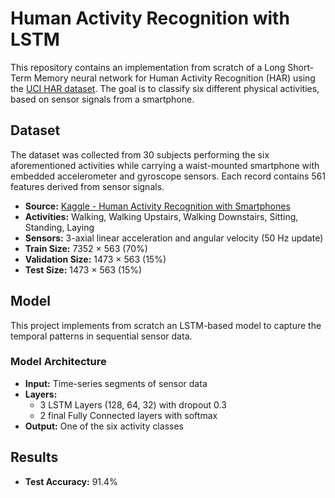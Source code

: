 # Human Activity Recognition with LSTM

This repository contains an implementation from scratch of a Long Short-Term Memory neural network for Human Activity Recognition (HAR) using the [UCI HAR dataset](https://www.kaggle.com/datasets/uciml/human-activity-recognition-with-smartphones). The goal is to classify six different physical activities, based on sensor signals from a smartphone.

## Dataset

The dataset was collected from 30 subjects performing the six aforementioned activities while carrying a waist-mounted smartphone with embedded accelerometer and gyroscope sensors. Each record contains 561 features derived from sensor signals.

- **Source:** [Kaggle - Human Activity Recognition with Smartphones](https://www.kaggle.com/datasets/uciml/human-activity-recognition-with-smartphones)
- **Activities:** Walking, Walking Upstairs, Walking Downstairs, Sitting, Standing, Laying
- **Sensors:** 3-axial linear acceleration and angular velocity (50 Hz update)
- **Train Size:** 7352 $\times$ 563 (70%)
- **Validation Size:** 1473 $\times$ 563 (15%)
- **Test Size:** 1473 $\times$ 563 (15%)

## Model

This project implements from scratch an LSTM-based model to capture the temporal patterns in sequential sensor data.

### Model Architecture

- **Input:** Time-series segments of sensor data
- **Layers:**
  - 3 LSTM Layers (128, 64, 32) with dropout 0.3
  - 2 final Fully Connected layers with softmax
- **Output:** One of the six activity classes

## Results

- **Test Accuracy:** 91.4%

